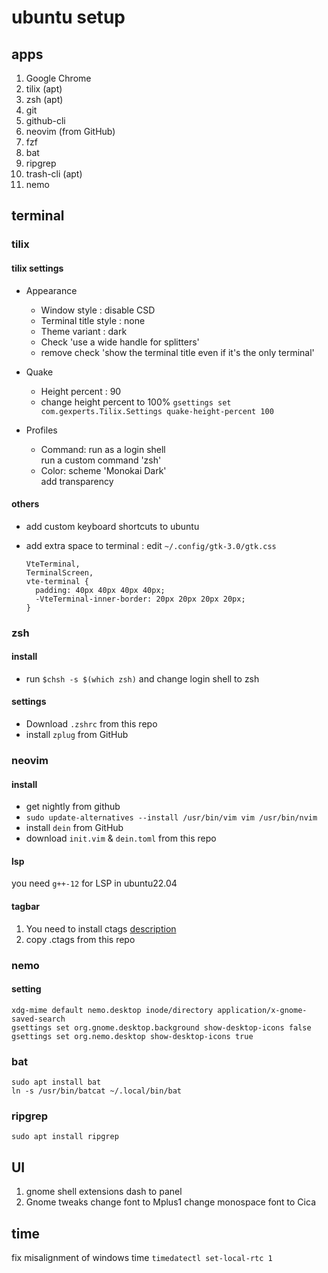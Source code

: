 # ubuntu setup

## apps
1. Google Chrome
1. tilix (apt)
1. zsh (apt)
1. git
1. github-cli
1. neovim (from GitHub)
1. fzf
1. bat
1. ripgrep
1. trash-cli (apt)
1. nemo

## terminal
### tilix
#### tilix settings
- Appearance
  - Window style : disable CSD
  - Terminal title style : none
  - Theme variant : dark
  - Check 'use a wide handle for splitters'
  - remove check 'show the terminal title even if it's the only terminal'
- Quake
  - Height percent : 90
  - change height percent to 100% `gsettings set com.gexperts.Tilix.Settings quake-height-percent 100`

- Profiles
  - Command: run as a login shell  
          run a custom command 'zsh'
  - Color: scheme 'Monokai Dark'  
          add transparency
#### others
- add custom keyboard shortcuts to ubuntu
- add extra space to terminal : edit `~/.config/gtk-3.0/gtk.css`

    ```
    VteTerminal,
    TerminalScreen,
    vte-terminal {
      padding: 40px 40px 40px 40px;
      -VteTerminal-inner-border: 20px 20px 20px 20px;
    }
    ```

### zsh
#### install
- run `$chsh -s $(which zsh)` and change login shell to zsh
#### settings
- Download `.zshrc` from this repo
- install `zplug` from GitHub

### neovim
#### install
- get nightly from github
- `sudo update-alternatives --install /usr/bin/vim vim /usr/bin/nvim`
- install `dein` from GitHub
- download `init.vim` \& `dein.toml` from this repo

#### lsp
you need `g++-12` for LSP in ubuntu22.04
#### tagbar
1. You need to install ctags [description](https://docs.ctags.io/en/latest/autotools.html#gnu-linux-distributions)
2. copy .ctags from this repo

### nemo
#### setting
```
xdg-mime default nemo.desktop inode/directory application/x-gnome-saved-search
gsettings set org.gnome.desktop.background show-desktop-icons false
gsettings set org.nemo.desktop show-desktop-icons true
```
### bat
```
sudo apt install bat
ln -s /usr/bin/batcat ~/.local/bin/bat
```

### ripgrep
```
sudo apt install ripgrep
```

## UI
1. gnome shell extensions
  dash to panel
2. Gnome tweaks
  change font to Mplus1
  change monospace font to Cica

## time
fix misalignment of windows time
`timedatectl set-local-rtc 1`
